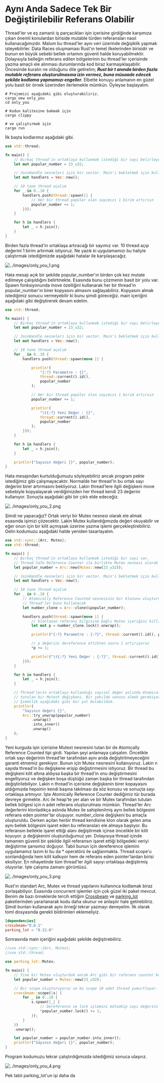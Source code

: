 # Aynı Anda Sadece Tek Bir Değiştirilebilir Referans Olabilir

Thread'ler ve eş zamanlı iş parçacıkları işin içerisine girdiğinde karşımıza çıkan önemli konulardan biriside mutable türden referansları nasıl kullanacağımızdır. Malum bu thread'ler aynı veri üzerinde değişiklik yapmak isteyebilirler. Data Races oluşmaması Rust'ın temel ilkelerinden birisidir ve bunun en büyük sebebi bellek ortamını güvenli halde koruyabilmektir. Dolayısıyla belleğin referans edilen bölgelerinin bu thread'ler içerisinde yazma amaçlı ele alınması durumlarında kod biraz karmaşıklaşabilir. Öncesinde kuralın ne olduğunu dile getirelim; ___Rust bir t anında birden fazla mutable referans oluşturulmasına izin vermez, buna müsaade edecek şekilde kodlama yapmamızı engeller.___ Elbette konuyu anlamanın en güzel yolu basit bir örnek üzerinden ilerlemekle mümkün. Öyleyse başlayalım.

```shell
# Projemizi aşağıdaki gibi oluşturabiliriz.
cargo new only_you
cd only_you

# Kodun kalitesine bakmak için
cargo clippy

# ve çalıştırmak için 
cargo run
```

İlk başta kodlarımız aşağıdaki gibi.

```rust
use std::thread;

fn main() {
    // Birkaç thread'in ortaklaşa kullanmak istediği bir sayı belirleyelim.
    let mut popular_number = 23_u32;

    // JoinHandle nesneleri için bir vector. Main'i bekletmek için kullanırız.
    let mut handlers = Vec::new();

    // 10 tane thread açalım
    for _ in 0..10 {
        handlers.push(thread::spawn(|| {
            // Her bir thread popüler olan sayımızı 1 birim artırsın
            popular_number += 1;
        }));
    }

    for h in handlers {
        let _ = h.join();
    }
}
```

Birden fazla thread'in ortaklaşa artıracağı bir sayımız var. 10 thread açıp değerini 1 birim artırmak istiyoruz. Ne yazık ki uygulamamızı bu haliyle çalıştırmak istediğimizde aşağıdaki hatalar ile karşılaşacağız.

![../images/only_you_1.png](../images/only_you_1.png)

Hata mesajı açık bir şekilde popular_number'ın birden çok kez mutate edilmeye çalışıldığını belirtmekte. Esasında bunu çözmenin basit bir yolu var. Spawn fonksiyonunda move özelliğini kullanarak her bir thread'in popular_number'ın birer kopyasını almasını sağlayabiliriz. Kopyasını almak istediğimiz sonucu vermeyebilir ki bunu şimdi göreceğiz. main içeriğini aşağıdaki gibi değiştirerek devam edelim.

```rust
use std::thread;

fn main() {
    // Birkaç thread'in ortaklaşa kullanmak istediği bir sayı belirleyelim.
    let mut popular_number = 23_u32;

    // JoinHandle nesneleri için bir vector. Main'i bekletmek için kullanırız.
    let mut handlers = Vec::new();

    // 10 tane thread açalım
    for _ in 0..10 {
        handlers.push(thread::spawn(move || {

            println!(
                "{:?} Parametre : {}",
                thread::current().id(),
                popular_number
            );

            // Her bir thread popüler olan sayımızı 1 birim artırsın
            popular_number += 1;

            println!(
                "\t{:?} Yeni Değer : {}",
                thread::current().id(),
                popular_number
            );
        }));
    }

    for h in handlers {
        let _ = h.join();
    }

    println!("Sayının değeri {}", popular_number);
}
```

Hata mesajından kurtulduğumuzu söyleyebiliriz ancak program pekte istediğimiz gibi çalışmayacaktır. Normalde her thread'in bu ortak sayı değerini birer artırmasını bekliyoruz. Lakin thread'lere ilgili değişkeni move sebebiyle kopyalayarak verdiğimizden her thread kendi 23 değerini kullanıyor. Sonuçta aşağıdaki gibi bir çıktı elde edeceğiz.

![../images/only_you_2.png](../images/only_you_2.png)

Şimdi ne yapacağız? Ortak veriyi bir Mutex nesnesi olarak ele almak esasında işimizi çözecektir. Lakin Mutex kullandığımızda değeri okuyabilir ve eğer onun için bir kilit açmışsak üzerine yazma işlemi gerçekleştirebiliriz. Gelin kodumuzu aşağıdaki halde yeniden tasarlayalım.

```rust
use std::sync::{Arc, Mutex};
use std::thread;

fn main() {
    // Birkaç thread'in ortaklaşa kullanmak istediği bir sayı var.
    // Thread Safe Reference Counter ile birlikte Mutex nesnesi olarak oluşturuyoruz
    let popular_number = Arc::new(Mutex::new(23_u32));

    // JoinHandle nesneleri için bir vector. Main'i bekletmek için kullanırız.
    let mut handlers = Vec::new();

    // 10 tane thread açalım
    for _ in 0..10 {
        // Atomically Reference Counted nesnesinin bir klonunu oluşturuyoruz
        // Thread'ler bunu kullanacak
        let number_clone = Arc::clone(&popular_number);

        handlers.push(thread::spawn(move || {
            // klonlanan referans bilgisine bağlı Mutex içeriğini kitliyoruz
            let mut p = number_clone.lock().unwrap();

            println!("{:?} Parametre : {:?}", thread::current().id(), p);

            // p değerini dereference ettikten sonra 1 artırıyoruz
            *p += 1;

            println!("\t{:?} Yeni Değer : {:?}", thread::current().id(), p);
        }));
    }

    for h in handlers {
        let _ = h.join();
    }

    // Thread'lerin ortaklaşa kullandığı sayısal değer aslında Atomically Reference Counted tarafından
    // tutulan bir Mutext değişkeni. Bir şekilde sonucu almak gerekiyor.
    // Şimdilik aşağıdaki gibi bir yol bulabildim.
    println!(
        "Sayının değeri {}",
        Arc::try_unwrap(popular_number)
            .unwrap()
            .into_inner()
            .unwrap()
    );
}
```
Yeni kurguda işin içerisine Mutext nesnesini tutan bir de Atomically Reference Counted tipi girdi. Yapılan şeyi anlamaya çalışalım. Öncelikle ortak sayı değerinin thread'ler tarafından aynı anda değiştirilmeyeceğini garanti etmemiz gerekiyor. Bunun için Mutex nesnesini kullanıyoruz. Lakin n sayıda thread'in bu değişkene erişip değiştirmesini istiyoruz. Bir thread bu değişkeni kilit altına aldıysa başka bir thread'in onu değiştirmesini engelliyoruz ve değişken boşa düştüğü zaman başka bir thread tarafından değiştirilebiliyor. Lakin n thread'in içerisine değişkenin birer kopayasını aldığımızda hepsinin kendi başına takılması da söz konusu ve sonuçta sayı ortaklaşa artmıyor. İşte Atomically Reference Counter dediğimiz tür burada devreye girmekte. Arc ile heap'te yer alan ve bir Mutex tarafından tutulan bellek bölgesi için n adet referans oluşturulması mümkün. Thread'ler Arc değerlerini klonladıkça aslında Mutex ile sahiplenilmiş aynı bellek bölgesini referans eden pointer'lar oluşuyor. number_clone değişkeni bu amaçla oluşturuldu. Derken açılan herbir thread kendisine klon olarak gelen ama aynı bellek bölgesini işaret eden bu referansları ele almaya başlıyor. Bu referansın bellekte işaret ettiği alanı değiştirmek içinse öncelikle bir kilit koyuyor. p değişkenini oluşturduğumuz yer. Dolayısıya thread içinde tamamen güvenli bir şekilde ilgili referansın işaret ettiği bölgedeki veriyi değiştirme şansımız doğuyor. Tabii bunun için dereference işlemini uygulamamız lazım ki bu da * operatörü ile sağlanmakta. Thread scope'u sonlandığında hem kilit kalkıyor hem de referans eden pointer'lardan birisi eksiliyor. En nihayetinde tüm thread'ler ilgili sayıyı ortaklaşa değiştirmiş oluyorlar. İşte çalışma zamanı görüntüsü.

![../images/only_you_3.png](../images/only_you_3.png)

Rust'ın standart Arc, Mutex ve thread yapılarını kullanınca kodlamak biraz zorlaşabiliyor. Esasında concurrent işlemler için çok güzel iki paket mevcut. Benim de bazı örneklerde tercih ettiğim [Crossbeam](https://crates.io/crates/crossbeam) ve [parking_lot](https://crates.io/crates/parking_lot) paketlerinden yararlanarak kodu daha okunur ve anlaşılır hale getirebiliriz. Şimdi bunları kullanarak aynı örneği tekrar yazmayı deneyelim. İlk olarak toml dosyasında gerekli bildirimleri eklemeliyiz.

```toml
[dependencies]
crossbeam="0.8.1"
parking_lot = "0.12.0"
```

Sonrasında main içeriğini aşağıdaki şekilde değiştirebiliriz.

```rust
//use std::sync::{Arc, Mutex};
//use std::thread;

use parking_lot::Mutex;

fn main() {
    // Yine bir Mutex oluşturduk ancak Arc gibi bir referans counter kullanmadık
    let popular_number = Mutex::new(23_u32);

    // Bir scope oluşturuyoruz ve bu scope 10 adet thread yumurtluyor.
    crossbeam::scope(|s| {
        for _ in 0..10 {
            s.spawn(|_| {
                // Dereference ve lock işlemini mütaakip sayı değerini bir artırıyoruz
                *popular_number.lock() += 1;
            });
        }
    })
    .unwrap();

    let popular_number = popular_number.into_inner();
    println!("Sayının değeri {}", popular_number);
}
```

Program kodumuzu tekrar çalıştırdığımızda istediğimiz sonuca ulaşırız.

![../images/only_you_4.png](../images/only_you_4.png)

Pek tabii parking_lot'un işi daha da 